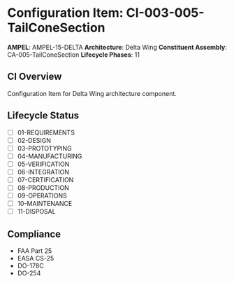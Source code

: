 # Configuration Item: CI-003-005-TailConeSection

**AMPEL**: AMPEL-15-DELTA
**Architecture**: Delta Wing
**Constituent Assembly**: CA-005-TailConeSection
**Lifecycle Phases**: 11

## CI Overview
Configuration Item for Delta Wing architecture component.

## Lifecycle Status
- [ ] 01-REQUIREMENTS
- [ ] 02-DESIGN
- [ ] 03-PROTOTYPING
- [ ] 04-MANUFACTURING
- [ ] 05-VERIFICATION
- [ ] 06-INTEGRATION
- [ ] 07-CERTIFICATION
- [ ] 08-PRODUCTION
- [ ] 09-OPERATIONS
- [ ] 10-MAINTENANCE
- [ ] 11-DISPOSAL

## Compliance
- FAA Part 25
- EASA CS-25
- DO-178C
- DO-254
